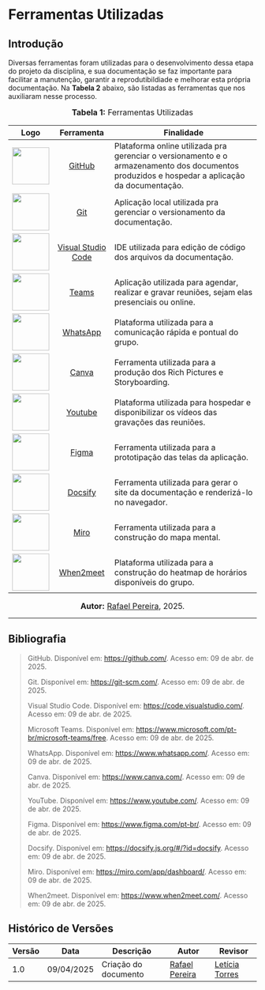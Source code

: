 # Ferramentas Utilizadas

## Introdução

Diversas ferramentas foram utilizadas para o desenvolvimento dessa etapa do projeto da disciplina, e sua documentação se faz importante para facilitar a manutenção, garantir a reprodutibildiade e melhorar esta própria documentação.
Na **Tabela 2** abaixo, são listadas as ferramentas que nos auxiliaram nesse processo.


<font size="3"><p style="text-align: center"><b>Tabela 1:</b> Ferramentas Utilizadas</p></font>


| Logo | Ferramenta | Finalidade |
| :-----: | :----: | ----------- |
| <img src="/Base/Extra/assets/LogoGitHub.svg" width="75"> | [GitHub](https://github.com/) | Plataforma online utilizada pra gerenciar o versionamento e o armazenamento dos documentos produzidos e hospedar a aplicação da documentação. |
| <img src="/Base/Extra/assets/LogoGit.svg" width="75">  | [Git](https://git-scm.com/) | Aplicação local utilizada pra gerenciar o versionamento da documentação. |
|   <img src="/Base/Extra/assets/LogoVSCode.svg" width="75">    | [Visual Studio Code](https://code.visualstudio.com/) | IDE utilizada para edição de código dos arquivos da documentação. |
|   <img src="/Base/Extra/assets/LogoTeams.svg" width="75">      | [Teams](https://www.microsoft.com/pt-br/microsoft-teams/free) | Aplicação utilizada para agendar, realizar e gravar reuniões, sejam elas presenciais ou online. |
|    <img src="/Base/Extra/assets/LogoWhatsApp.svg" width="75">    | [WhatsApp](https://www.whatsapp.com/) | Plataforma utilizada para a comunicação rápida e pontual do grupo. |
|     <img src="/Base/Extra/assets/LogoCanva.svg" width="75">    | [Canva](https://www.canva.com/) | Ferramenta utilizada para a produção dos Rich Pictures e Storyboarding. |
|   <img src="/Base/Extra/assets/LogoYoutube.svg" width="75">  | [Youtube](https://www.youtube.com/) | Plataforma utilizada para hospedar e disponibilizar os vídeos das gravações das reuniões. |
|    <img src="/Base/Extra/assets/LogoFigma.svg" width="75">   | [Figma](https://www.figma.com/pt-br/) | Ferramenta utilizada para a prototipação das telas da aplicação. |
|   <img src="/Base/Extra/assets/LogoDocsify.png" width="75">  | [Docsify](https://docsify.js.org/#/?id=docsify) | Ferramenta utilizada para gerar o site da documentação e renderizá-lo no navegador. |
|  <img src="/Base/Extra/assets/LogoMiro.svg" width="75">  | [Miro](https://miro.com/app/dashboard/) | Ferramenta utilizada para a construção do mapa mental. |
|  <img src="/Base/Extra/assets/LogoWhen2meet.png" width="75">   | [When2meet](https://www.when2meet.com/) | Plataforma utilizada para a construção do heatmap de horários disponíveis do grupo. |

<font size="3"><p style="text-align: center"><b>Autor:</b> [Rafael Pereira](https://github.com/rafgpereira), 2025.</p></font>

---

## Bibliografia

> GitHub. Disponível em: https://github.com/. Acesso em: 09 de abr. de 2025.  
> 
> Git. Disponível em: https://git-scm.com/. Acesso em: 09 de abr. de 2025.  
> 
> Visual Studio Code. Disponível em: https://code.visualstudio.com/. Acesso em: 09 de abr. de 2025.  
> 
> Microsoft Teams. Disponível em: https://www.microsoft.com/pt-br/microsoft-teams/free. Acesso em: 09 de abr. de 2025.  
> 
> WhatsApp. Disponível em: https://www.whatsapp.com/. Acesso em: 09 de abr. de 2025.  
> 
> Canva. Disponível em: https://www.canva.com/. Acesso em: 09 de abr. de 2025.  
> 
> YouTube. Disponível em: https://www.youtube.com/. Acesso em: 09 de abr. de 2025.  
> 
> Figma. Disponível em: https://www.figma.com/pt-br/. Acesso em: 09 de abr. de 2025.  
> 
> Docsify. Disponível em: https://docsify.js.org/#/?id=docsify. Acesso em: 09 de abr. de 2025.  
> 
> Miro. Disponível em: https://miro.com/app/dashboard/. Acesso em: 09 de abr. de 2025.  
> 
> When2meet. Disponível em: https://www.when2meet.com/. Acesso em: 09 de abr. de 2025.  




## Histórico de Versões

| Versão | Data       | Descrição                                      | Autor               | Revisor            |
|--------|------------|------------------------------------------------|---------------------|--------------------|
| 1.0    | 09/04/2025 | Criação do documento |  [Rafael Pereira](https://github.com/rafgpereira)  | [Letícia Torres](https://github.com/leticiatmartins)          |